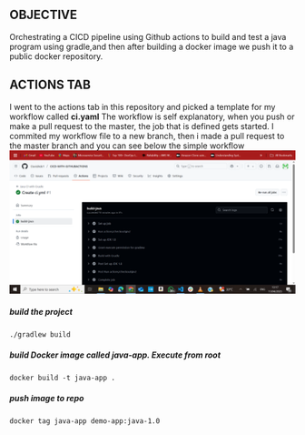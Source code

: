## OBJECTIVE 
Orchestrating a CICD pipeline using Github actions to build and test a java program using gradle,and then after building a docker image we push it to a public docker repository.

## ACTIONS TAB
I went to the actions tab in this repository and picked a template for my workflow called **ci.yaml** The workflow is self explanatory, when you push or make a pull request to the master, the job that is defined gets started. I commited my workflow file to a new branch, then i made a pull request to the master branch and you can see below the simple workflow 
![BUILD JOB](/images/image1.png)

##### build the project

    ./gradlew build

##### build Docker image called java-app. Execute from root

    docker build -t java-app .
    
##### push image to repo 

    docker tag java-app demo-app:java-1.0
    
